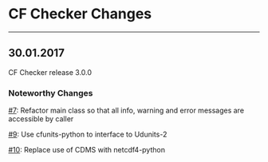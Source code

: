 # CF Checker Changes

-----------------------------------------------------------------

## 30.01.2017

CF Checker release 3.0.0

### Noteworthy Changes

[#7](https://github.com/cedadev/cf-checker/issues/7): Refactor main class so that all info, warning and error messages are accessible by caller

[#9](https://github.com/cedadev/cf-checker/pull/9): Use cfunits-python to interface to Udunits-2

[#10](https://github.com/cedadev/cf-checker/pull/10): Replace use of CDMS with netcdf4-python
